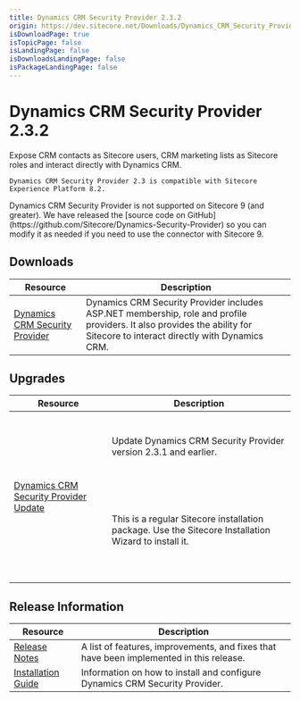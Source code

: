 ```yaml
---
title: Dynamics CRM Security Provider 2.3.2
origin: https://dev.sitecore.net/Downloads/Dynamics_CRM_Security_Provider/2_3/Dynamics_CRM_Security_Provider_2_3_2.aspx
isDownloadPage: true
isTopicPage: false
isLandingPage: false
isDownloadsLandingPage: false
isPackageLandingPage: false
---
```


# Dynamics CRM Security Provider 2.3.2

Expose CRM contacts as Sitecore users, CRM marketing lists as Sitecore roles and interact directly with Dynamics CRM.

`Dynamics CRM Security Provider 2.3 is compatible with Sitecore Experience Platform 8.2.`

  <Alert variant='warning' mb={4}>
    <AlertIcon />
    Dynamics CRM Security Provider is not supported on Sitecore 9 (and greater). We have released the [source code on GitHub](https://github.com/Sitecore/Dynamics-Security-Provider) so you can modify it as needed if you need to use the connector with Sitecore 9.
  </Alert>
  

## Downloads

 | Resource | Description |
 | --- | --- |
 | [Dynamics CRM Security Provider](https://scdp.blob.core.windows.net/downloads/Dynamics%20CRM%20Security%20Provider/2%203/Dynamics%20CRM%20Security%20Provider%202%203%202/Secure/Microsoft%20Dynamics%20CRM%20Security%20Provider%202.3.2%20rev.%20170118.zip) | Dynamics CRM Security Provider includes ASP.NET membership, role and profile providers. It also provides the ability for Sitecore to interact directly with Dynamics CRM. |

## Upgrades

 | Resource | Description |
 | --- | --- |
 | [Dynamics CRM Security Provider Update](https://scdp.blob.core.windows.net/downloads/Dynamics%20CRM%20Security%20Provider/2%203/Dynamics%20CRM%20Security%20Provider%202%203%202/Secure/Microsoft%20Dynamics%20CRM%20Security%20Provider%202.3.2%20rev.%20170118%20Update.zip) | <br /><br />Update Dynamics CRM Security Provider version 2.3.1 and earlier.<br /><br />  <Alert variant='warning' mb={4}><br />    <AlertIcon /><br />    <br /><br />This is a regular Sitecore installation package. Use the Sitecore Installation Wizard to install it.<br /><br /><br />  </Alert><br />   |

## Release Information

 | Resource | Description |
 | --- | --- |
 | [Release Notes](/downloads/Dynamics_CRM_Security_Provider/2_3/Dynamics_CRM_Security_Provider_2_3_2/Release_Notes) | A list of features, improvements, and fixes that have been implemented in this release. |
 | [Installation Guide](/downloads/Dynamics_CRM_Security_Provider/2_3/Dynamics_CRM_Security_Provider_2_3_2/Installation_Guide) | Information on how to install and configure Dynamics CRM Security Provider. |